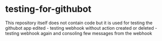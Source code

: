 # testing-for-githubot
This repository itself does not contain code but it is used for testing the githubot app edited - testing webhook without action created or deleted - testing webhook again and consoling few messages from the webhook

